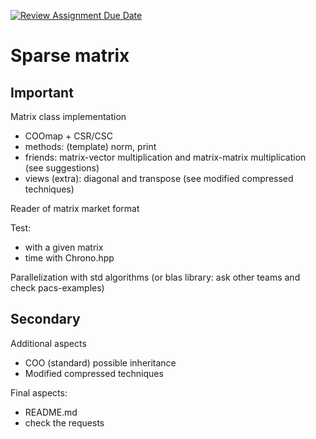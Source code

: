 [![Review Assignment Due Date](https://classroom.github.com/assets/deadline-readme-button-22041afd0340ce965d47ae6ef1cefeee28c7c493a6346c4f15d667ab976d596c.svg)](https://classroom.github.com/a/HlQKP7Zu)

# Sparse matrix 

## Important
Matrix class implementation
- COOmap + CSR/CSC
- methods: (template) norm, print
- friends: matrix-vector multiplication and matrix-matrix multiplication (see suggestions)
- views (extra): diagonal and transpose (see modified compressed techniques)

Reader of matrix market format

Test:
- with a given matrix
- time with Chrono.hpp

Parallelization with std algorithms 
(or blas library: ask other teams and check pacs-examples)

## Secondary

Additional aspects
- COO (standard) possible inheritance
- Modified compressed techniques

Final aspects:
- README.md
- check the requests

